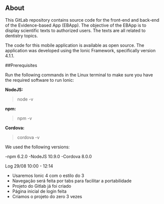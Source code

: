## About

This GitLab repository contains source code for the front-end and back-end of the Evidence-based App (EBApp). The objective of the EBApp is to display scientific texts to authorized users. The texts are all related to dentistry topics.

The code for this mobile application is available as open source. The application was developed using the Ionic Framework, specifically version 4.1.1.

##Prerequisites

Run the following commands in the Linux terminal to make sure you have the required software to run Ionic:

<b>NodeJS:</b>
> node -v

<b>npm:</b>
> npm -v

<b>Cordova:</b>
> cordova -v

We used the following versions:

-npm 6.2.0
-NodeJS 10.9.0
-Cordova 8.0.0

Log 29/08 10:00 - 12:14
 - Usaremos Ionic 4 com o estilo do 3
 - Navegação será feita por tabs para facilitar a portabilidade
 - Projeto do Gitlab já foi criado
 - Página inicial de login feita
 - Criamos o projeto do zero 3 vezes
